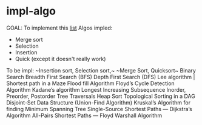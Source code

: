 ﻿# impl-algo
GOAL: To implement this [list](https://medium.com/techie-delight/top-algorithms-data-structures-concepts-every-computer-science-student-should-know-e0549c67b4ac)
Algos impled: 
- Merge sort
- Selection
- Insertion
- Quick (except it doesn't really work)

To be impl: 
~Insertion sort, Selection sort,~
~Merge Sort, Quicksort~
Binary Search
Breadth First Search (BFS)
Depth First Search (DFS)
Lee algorithm | Shortest path in a Maze
Flood fill Algorithm
Floyd’s Cycle Detection Algorithm
Kadane’s algorithm
Longest Increasing Subsequence
Inorder, Preorder, Postorder Tree Traversals
Heap Sort
Topological Sorting in a DAG
Disjoint-Set Data Structure (Union-Find Algorithm)
Kruskal’s Algorithm for finding Minimum Spanning Tree
Single-Source Shortest Paths — Dijkstra’s Algorithm
All-Pairs Shortest Paths — Floyd Warshall Algorithm
